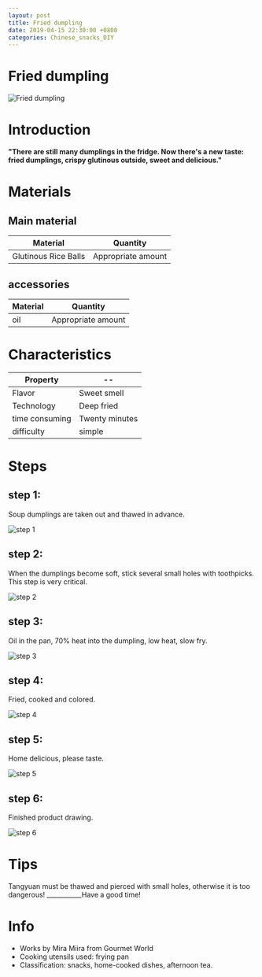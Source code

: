 ```yaml
---
layout: post
title: Fried dumpling
date: 2019-04-15 22:30:00 +0800
categories: Chinese_snacks_DIY
---
```


# Fried dumpling

![Fried dumpling]({{site.baseurl}}/img/449055/449055.jpg)

# Introduction

**"There are still many dumplings in the fridge. Now there's a new taste: fried dumplings, crispy glutinous outside, sweet and delicious."**

# Materials


## Main material

Material|Quantity
--|--
Glutinous Rice Balls|Appropriate amount

## accessories

Material|Quantity
--|--
oil|Appropriate amount

# Characteristics

Property|--
--|--
Flavor|Sweet smell
Technology|Deep fried
time consuming|Twenty minutes
difficulty|simple

# Steps

## step 1:

Soup dumplings are taken out and thawed in advance.

![step 1]({{site.baseurl}}/img/449055/1.jpg)

## step 2:

When the dumplings become soft, stick several small holes with toothpicks. This step is very critical.

![step 2]({{site.baseurl}}/img/449055/2.jpg)

## step 3:

Oil in the pan, 70% heat into the dumpling, low heat, slow fry.

![step 3]({{site.baseurl}}/img/449055/3.jpg)

## step 4:

Fried, cooked and colored.

![step 4]({{site.baseurl}}/img/449055/4.jpg)

## step 5:

Home delicious, please taste.

![step 5]({{site.baseurl}}/img/449055/5.jpg)

## step 6:

Finished product drawing.

![step 6]({{site.baseurl}}/img/449055/6.jpg)

# Tips

Tangyuan must be thawed and pierced with small holes, otherwise it is too dangerous! ___________Have a good time!

# Info

- Works by Mira Miira from Gourmet World
- Cooking utensils used: frying pan
- Classification: snacks, home-cooked dishes, afternoon tea.